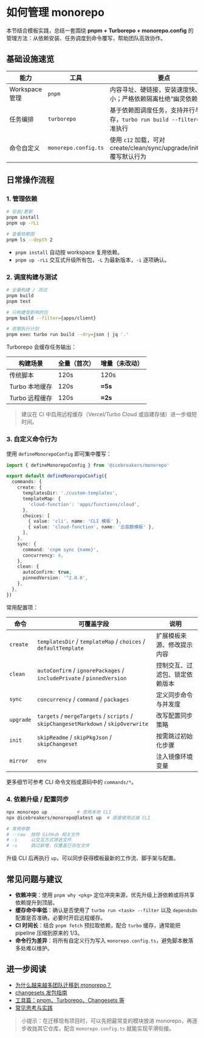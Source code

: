 # 如何管理 monorepo

本节结合模板实践，总结一套围绕 **pnpm + Turborepo + monorepo.config** 的管理方法：从依赖安装、任务调度到命令覆写，帮助团队高效协作。

## 基础设施速览

| 能力           | 工具                 | 要点                                                                        |
| -------------- | -------------------- | --------------------------------------------------------------------------- |
| Workspace 管理 | `pnpm`               | 内容寻址、硬链接，安装速度快、占用小；严格依赖隔离杜绝“幽灵依赖”            |
| 任务编排       | `turborepo`          | 基于依赖图调度任务，支持并行与缓存，`turbo run build --filter=...` 精准执行 |
| 命令自定义     | `monorepo.config.ts` | 使用 `c12` 加载，可对 create/clean/sync/upgrade/init/mirror 覆写默认行为    |

## 日常操作流程

### 1. 管理依赖

```bash
# 安装/更新
pnpm install
pnpm up -rLi

# 查看依赖图
pnpm ls --depth 2
```

- `pnpm install` 自动按 workspace 复用依赖。
- `pnpm up -rLi` 交互式升级所有包，`-L` 为最新版本，`-i` 逐项确认。

### 2. 调度构建与测试

```bash
# 全量构建 / 测试
pnpm build
pnpm test

# 只构建受影响的包
pnpm build --filter={apps/client}

# 观察执行计划
pnpm exec turbo run build --dry=json | jq '.'
```

Turborepo 会缓存任务输出：

| 构建场景       | 全量（首次） | 增量（未改动） |
| -------------- | ------------ | -------------- |
| 传统脚本       | 120s         | 120s           |
| Turbo 本地缓存 | 120s         | **≈5s**        |
| Turbo 远程缓存 | 120s         | **≈2s**        |

> 建议在 CI 中启用远程缓存（Vercel/Turbo Cloud 或自建存储）进一步缩短时间。

### 3. 自定义命令行为

使用 `defineMonorepoConfig` 即可集中覆写：

```ts
import { defineMonorepoConfig } from '@icebreakers/monorepo'

export default defineMonorepoConfig({
  commands: {
    create: {
      templatesDir: './custom-templates',
      templateMap: {
        'cloud-function': 'apps/functions/cloud',
      },
      choices: [
        { value: 'cli', name: 'CLI 模板' },
        { value: 'cloud-function', name: '云函数模板' },
      ],
    },
    sync: {
      command: 'cnpm sync {name}',
      concurrency: 4,
    },
    clean: {
      autoConfirm: true,
      pinnedVersion: '^2.0.0',
    },
  },
})
```

常用配置项：

| 命令      | 可覆盖字段                                                                         | 说明                           |
| --------- | ---------------------------------------------------------------------------------- | ------------------------------ |
| `create`  | `templatesDir` / `templateMap` / `choices` / `defaultTemplate`                     | 扩展模板来源、修改提示内容     |
| `clean`   | `autoConfirm` / `ignorePackages` / `includePrivate` / `pinnedVersion`              | 控制交互、过滤包、锁定依赖版本 |
| `sync`    | `concurrency` / `command` / `packages`                                             | 定义同步命令与并发度           |
| `upgrade` | `targets` / `mergeTargets` / `scripts` / `skipChangesetMarkdown` / `skipOverwrite` | 改写配置同步策略               |
| `init`    | `skipReadme` / `skipPkgJson` / `skipChangeset`                                     | 按需跳过初始化步骤             |
| `mirror`  | `env`                                                                              | 注入镜像环境变量               |

更多细节可参考 CLI 命令文档或源码中的 `commands/*`。

### 4. 依赖升级 / 配置同步

```bash
npx monorepo up           # 使用本地 CLI
npx @icebreakers/monorepo@latest up  # 直接使用远端 CLI

# 常用参数
# --raw  排除 GitHub 相关文件
# -i     以交互方式筛选文件
# -s     跳过新增，仅覆盖已存在文件
```

升级 CLI 后再执行 `up`，可以同步获得模板最新的工作流、脚手架与配置。

## 常见问题与建议

- **依赖冲突**：使用 `pnpm why <pkg>` 定位冲突来源，优先升级上游依赖或将共享依赖提升到顶层。
- **缓存命中率低**：确认是否使用了 `turbo run <task> --filter` 以及 `dependsOn` 配置是否准确，必要时开启远程缓存。
- **CI 时间长**：结合 `pnpm fetch` 预拉取依赖，配合 `turbo` 缓存，通常能把 pipeline 压缩到原来的 1/3。
- **命令行为差异**：将所有自定义行为写入 `monorepo.config.ts`，避免脚本散落多处难以维护。

## 进一步阅读

- [为什么越来越多团队迁移到 monorepo？](./index.md)
- [changesets 发包指南](./publish.md)
- [工具篇：pnpm、Turborepo、Changesets 等](../tools/turborepo.md)
- [常见思考与实践](../thinking.md)

> 小提示：在迁移现有项目时，可以先把最常变的模块放进 monorepo，再逐步收拢其它仓库，配合 `monorepo.config.ts` 就能实现平滑衔接。
